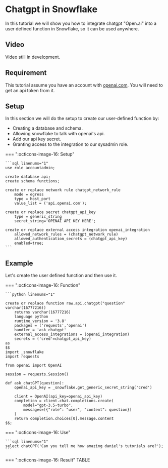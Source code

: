 # Chatgpt in Snowflake
In this tutorial we will show you how to integrate chatgpt "Open.ai" into a user defined function in Snowflake, so it can be used anywhere.

## Video
Video still in development.

## Requirement
This tutorial assume you have an account with [openai.com](openai.com). You will need to get an api token from it.

## Setup
In this section we will do the setup to create our user-defined function by:

- Creating a database and schema.
- Allowing snowflake to talk with openai's api.
- Add our api key secret.
- Granting access to the integration to our sysadmin role.

=== ":octicons-image-16: Setup"

    ```sql linenums="1"
    use role accountadmin;

    create database api;
    create schema functions;

    create or replace network rule chatgpt_network_rule
        mode = egress
        type = host_port
        value_list = ('api.openai.com');

    create or replace secret chatgpt_api_key
        type = generic_string
        secret_string='OPENAI API KEY HERE';

    create or replace external access integration openai_integration
        allowed_network_rules = (chatgpt_network_rule)
        allowed_authentication_secrets = (chatgpt_api_key)
        enabled=true;
    ```


## Example

Let's create the user defined function and then use it.

=== ":octicons-image-16: Function"

    ```python linenums="1"

    create or replace function raw.api.chatgpt("question" varchar(16777216))
        returns varchar(16777216)
        language python
        runtime_version = '3.8'
        packages = ('requests','openai')
        handler = 'ask_chatgpt'
        external_access_integrations = (openai_integration)
        secrets = ('cred'=chatgpt_api_key)
    as
    $$
    import _snowflake
    import requests

    from openai import OpenAI

    session = requests.Session()

    def ask_chatGPT(question):
        openai_api_key = _snowflake.get_generic_secret_string('cred')

        client = OpenAI(api_key=openai_api_key)
        completion = client.chat.completions.create(
            model="gpt-3.5-turbo",
            messages=[{"role": "user", "content": question}]
        )    
        return completion.choices[0].message.content
    $$;

=== ":octicons-image-16: Use"

    ```sql linenums="1"
    select chatGPT('Can you tell me how amazing daniel's tutorials are?'); 
    ```

=== ":octicons-image-16: Result"
    TABLE
